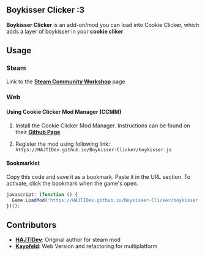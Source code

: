 ## Boykisser Clicker :3

**Boykisser Clicker** is an add-on/mod you can load into Cookie Clicker, which adds a layer of boykisser in your **cookie cliker**

## Usage

### Steam

Link to the **[Steam Community Workshop](https://steamcommunity.com/sharedfiles/filedetails/?id=3194808687)** page

### Web
#### Using Cookie Clicker Mod Manager (CCMM)

1. Install the Cookie Clicker Mod Manager. Instructions can be found on their **[Github Page](https://github.com/klattmose/CookieClickerModManager)**

2. Register the mod using following link: ```https://HAJTIDev.github.io/Boykisser-Clicker/boykisser.js```

#### Bookmarklet
Copy this code and save it as a bookmark. Paste it in the URL section. To activate, click the bookmark when the game's open.

```javascript
javascript: (function () {
  Game.LoadMod('https://HAJTIDev.github.io/Boykisser-Clicker/boykisser.js');
})();
```

## Contributors

- **[HAJTIDev](https://github.com/HAJTIDev)**: Original author for steam mod
- **[Kayofeld](https://github.com/Kayofeld)**: Web Version and refactoring for multiplatform